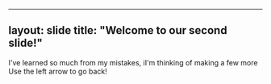 ----
layout: slide
title: "Welcome to our second slide!"
----
I've learned so much from my mistakes, iI'm thinking of making a few more
Use the left arrow to go back!
